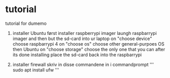 # tutorial
tutorial for dumemo

1.  installer Ubuntu
    først installer raspberrypi imager
    laungh raspbarrypi imager and then but the sd-card into ur laptop
      on "choose device" choose raspbarrypi 4
      on "choose os" choose other general-purpoes OS then Ubuntu
      on "choose storage" choose the only one that you can
    after its done installing place the sd-card back into the raspbarrypi


2.  installer firewall
    skriv in disse commandene in i commandprompt
    '''
    sudo apt install ufw
    '''
